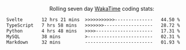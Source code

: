 <p align="center">Rolling seven day <a href="https://wakatime.com/@syrkis"/>WakaTime</a> coding stats:</p>
<!--START_SECTION:waka-->

```txt
Svelte       12 hrs 21 mins  >>>>>>>>>>>--------------   44.50 %
TypeScript   7 hrs 58 mins   >>>>>>>------------------   28.72 %
Python       4 hrs 48 mins   >>>>---------------------   17.31 %
MySQL        38 mins         >------------------------   02.31 %
Markdown     32 mins         -------------------------   01.93 %
```

<!--END_SECTION:waka-->
